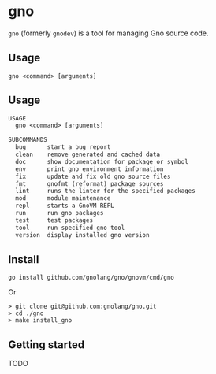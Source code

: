 # gno

`gno` (formerly `gnodev`) is a tool for managing Gno source code.

## Usage

`gno <command> [arguments]`

## Usage

[embedmd]:#(../../.tmp/gno-help.txt)
```txt
USAGE
  gno <command> [arguments]

SUBCOMMANDS
  bug      start a bug report
  clean    remove generated and cached data
  doc      show documentation for package or symbol
  env      print gno environment information
  fix      update and fix old gno source files
  fmt      gnofmt (reformat) package sources
  lint     runs the linter for the specified packages
  mod      module maintenance
  repl     starts a GnoVM REPL
  run      run gno packages
  test     test packages
  tool     run specified gno tool
  version  display installed gno version

```

## Install

    go install github.com/gnolang/gno/gnovm/cmd/gno

Or

    > git clone git@github.com:gnolang/gno.git
    > cd ./gno
    > make install_gno

## Getting started

TODO
